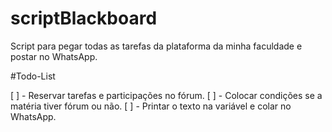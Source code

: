 # scriptBlackboard
Script para pegar todas as tarefas da plataforma da minha faculdade e postar no WhatsApp.

#Todo-List

[ ] - Reservar tarefas e participações no fórum.
[ ] - Colocar condições se a matéria tiver fórum ou não.
[ ] - Printar o texto na variável e colar no WhatsApp. 
